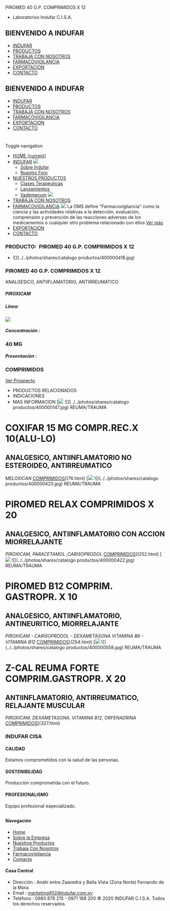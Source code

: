 PIROMED 40 G.P. COMPRIMIDOS X 12
- Laboratorios Indufar C.I.S.A.
## BIENVENIDO A INDUFAR
* [INDUFAR](251.html#)
* [PRODUCTOS](251.html#)
* [TRABAJA CON NOSOTROS](251.html#)
* [FARMACOVIGILANCIA](251.html#)
* [EXPORTACION](251.html#)
* [CONTACTO](251.html#)
## BIENVENIDO A INDUFAR
* [INDUFAR](../../index.html)
* [PRODUCTOS](../../productos.html)
* [TRABAJA CON NOSOTROS](../../trabaja_con_nosotros.html)
* [FARMACOVIGILANCIA](../../farmacovigilancia.html)
* [EXPORTACION](../../exportacion.html)
* [CONTACTO](../../contacto.html)
# 
Toggle navigation
* [HOME (current)](../../index.html)
* [INDUFAR](251.html#) 
  [![ ](../../photos/shares/Sistema/Menu/indufar_menul.jpg)](../../institucional.html)
  - [Sobre Indufar](../../institucional.html)
  - [Nuestro Foro](../../blog.html)
* [NUESTROS PRODUCTOS](251.html#) 
  - [Clases Terapeuticas](../clases_terapeuticas.html)
  - [Lanzamientos](../lanzamientos.html)
  - [Vademecum](../../productos.html)
  [![ ](../../photos/shares/Sistema/Menu/productos.png)](../../productos.html)
* [TRABAJA CON NOSOTROS](../../trabaja_con_nosotros.html)
* [FARMACOVIGILANCIA](251.html#) 
  [![ ](../../photos/shares/Sistema/Menu/TUBOS.png)](../../farmacovigilancia.html)
  La OMS define "Farmacovigilancia" como la ciencia y las actividades relativas a la detección, evaluación, comprensión y prevención de las reacciones adversas de los medicamentos o cualquier otro problema relacionado con ellos
  [Ver más](../../farmacovigilancia.html)
* [EXPORTACION](../../exportacion.html)
* [CONTACTO](../../contacto.html)
### PRODUCTO:  PIROMED 40 G.P. COMPRIMIDOS X 12
* ![](../../photos/shares/catalogo productos/400000418.jpg)
### **PIROMED 40 G.P. COMPRIMIDOS X 12**
ANALGESICO, ANTIIFLAMATORIO, ANTIRREUMATICO
##### **PIROXICAM**
##### **Línea:**
[![](../../photos/shares/Laboratorios/lab_medical.png)](../linea/2.html)
##### **Concentración :**
### 40 MG
##### **Presentación :**
### COMPRIMIDOS
[Ver Prospecto](https://www.indufar.com.py/files/shares/prospectos/400000418.pdf)
* PRODUCTOS RELACIONADOS
* INDICACIONES
* MAS INFORMACION
[![](../../photos/shares/Laboratorios/lab_indufar.png)
![](../../photos/shares/catalogo productos/400000147.jpg)
REUMA/TRAUMA
# COXIFAR 15 MG COMPR.REC.X 10(ALU-LO)
## ANALGESICO, ANTIINFLAMATORIO NO ESTEROIDEO, ANTIRREUMATICO
*MELOXICAN*
[COMPRIMIDOS](251.html#)](76.html)
[![](../../photos/shares/Laboratorios/lab_medical.png)
![](../../photos/shares/catalogo productos/400000420.jpg)
REUMA/TRAUMA
# PIROMED RELAX COMPRIMIDOS X 20
## ANALGESICO, ANTIINFLAMATORIO CON ACCION MIORRELAJANTE
*PIROXICAM, PARACETAMOL ,CARISOPRODOL* 
[COMPRIMIDOS](251.html#)](252.html)
[![](../../photos/shares/Laboratorios/lab_medical.png)
![](../../photos/shares/catalogo productos/400000422.jpg)
REUMA/TRAUMA
# PIROMED B12 COMPRIM. GASTROPR. X 10
## ANALGESICO, ANTIINFLAMATORIO, ANTINEURITICO, MIORRELAJANTE
*PIROXICAM - CARISOPRODOL - DEXAMETASONA
VITAMINA B6 - VITAMINA B12*
[COMPRIMIDOS](251.html#)](254.html)
[![](../../photos/shares/Laboratorios/lab_indufar.png)
![](../../photos/shares/catalogo productos/400000558.jpg)
REUMA/TRAUMA
# Z-CAL REUMA FORTE COMPRIM.GASTROPR. X 20
## ANTIINFLAMATORIO, ANTIRREUMATICO, RELAJANTE MUSCULAR
*PIROXICAM, DEXAMETASONA, VITAMINA B12, ORFENADRINA*
[COMPRIMIDOS](251.html#)](327.html)
### INDUFAR CISA
#### CALIDAD
Estamos comprometidos con la salud de las personas.
#### SOSTENIBILIDAD
Producción comprometida con el futuro.
#### PROFESIONALISMO
Equipo profesional especializado.
## 
#### Navegación
* [Home](../../index.html)
* [Sobre la Empresa](../../institucional.html)
* [Nuestros Productos](../../productos.html)
* [Trabaja Con Nosotros](../../trabaja_con_nosotros.html)
* [Farmacovigilancia](../../farmacovigilancia.html)
* [Contacto](../../contacto.html)
#### Casa Central
* Dirección : Anahi entre Zaavedra y Bella Vista (Zona Norte) Fernando de la Mora
* Email : [marketingif02@indufar.com.py](mailto:marketingif02@indufar.com.py)
* Teléfono : 0983 878 215 - 0971 188 200
© 2020 INDUFAR C.I.S.A. Todos los derechos reservados.